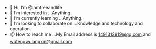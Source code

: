 - 👋 Hi, I’m @Iamfreeandlife
- 👀 I’m interested in ...Anything.
- 🌱 I’m currently learning ...Anything.
- 💞️ I’m looking to collaborate on ...Knowledge and technology and operation.
- 📫 How to reach me ...My Email address is 1491313919@qq.com,and wufengwulangxin@gmail.com

<!---
Iamfreeandlife/Iamfreeandlife is a ✨ special ✨ repository because its `README.md` (this file) appears on your GitHub profile.
You can click the Preview link to take a look at your changes.
--->
